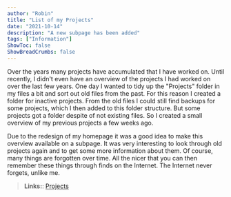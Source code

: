 ```yaml
---
author: "Robin"
title: "List of my Projects"
date: "2021-10-14"
description: "A new subpage has been added"
tags: ["Information"]
ShowToc: false
ShowBreadCrumbs: false
---
```


Over the years many projects have accumulated that I have worked on. Until recently, I didn't even have an overview of the projects I had worked on over the last few years. One day I wanted to tidy up the "Projects" folder in my files a bit and sort out old files from the past. For this reason I created a folder for inactive projects. From the old files I could still find backups for some projects, which I then added to this folder structure. But some projects got a folder despite of not existing files. So I created a small overview of my previous projects a few weeks ago.

Due to the redesign of my homepage it was a good idea to make this overview available on a subpage. It was very interesting to look through old projects again and to get some more information about them. Of course, many things are forgotten over time. All the nicer that you can then remember these things through finds on the Internet. The Internet never forgets, unlike me.

> **Links:**: [Projects](/en/projects/)
